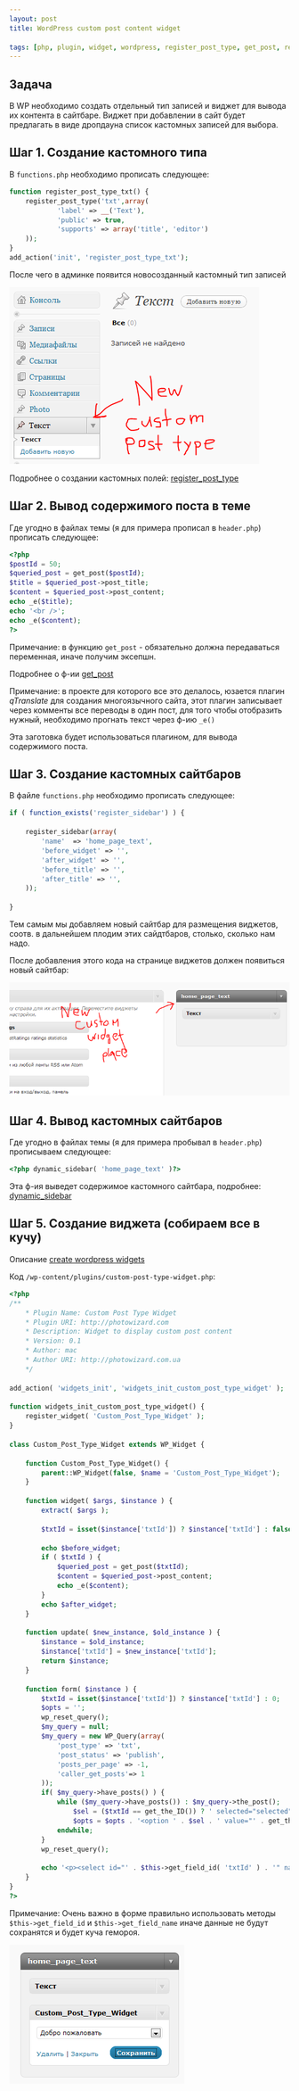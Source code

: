 ```yaml
---
layout: post
title: WordPress custom post content widget

tags: [php, plugin, widget, wordpress, register_post_type, get_post, register_sidebar, dynamic_sidebar, wp_query]
---
```


Задача
------

В WP необходимо создать отдельный тип записей и виджет для вывода их контента в сайтбаре. Виджет при добавлении в сайт будет предлагать в виде дропдауна список кастомных записей для выбора.

Шаг 1. Создание кастомного типа
-------------------------------

В `functions.php` необходимо прописать следующее:

```php
function register_post_type_txt() {
    register_post_type('txt',array(
            'label' => __('Text'),
            'public' => true,
            'supports' => array('title', 'editor')
    ));
}
add_action('init', 'register_post_type_txt');
```

После чего в админке появится новосозданный кастомный тип записей

![screenshot](/images/wp/image01.png)

Подробнее о создании кастомных полей: [register_post_type](http://codex.wordpress.org/Function_Reference/register_post_type)

Шаг 2. Вывод содержимого поста в теме
-------------------------------------

Где угодно в файлах темы (я для примера прописал в `header.php`) прописать следующее:

```php
<?php
$postId = 50;
$queried_post = get_post($postId);
$title = $queried_post->post_title;
$content = $queried_post->post_content;
echo _e($title);
echo '<br />';
echo _e($content);
?>
```

Примечание: в функцию `get_post` - обязательно должна передаваться переменная, иначе получим эксепшн.

Подробнее о ф-ии [get_post](http://codex.wordpress.org/Function_Reference/get_post)

Примечание: в проекте для которого все это делалось, юзается плагин _qTranslate_ для создания многоязычного сайта, этот плагин записывает через комменты все переводы в один пост, для того чтобы отобразить нужный, необходимо прогнать текст через ф-ию `_e()`

Эта заготовка будет использоваться плагином, для вывода содержимого поста.

Шаг 3. Создание кастомных сайтбаров
-----------------------------------

В файле `functions.php` необходимо прописать следующее:

```php
if ( function_exists('register_sidebar') ) {

    register_sidebar(array(
        'name'  => 'home_page_text',
        'before_widget' => '',
        'after_widget' => '',
        'before_title' => '',
        'after_title' => '',
    ));

}
```

Тем самым мы добавляем новый сайтбар для размещения виджетов, соотв. в дальнейшем плодим этих сайдтбаров, столько, сколько нам надо.

После добавления этого кода на странице виджетов должен появиться новый сайтбар:

![screenshot](/images/wp/image11.png)

Шаг 4. Вывод кастомных сайтбаров
--------------------------------

Где угодно в файлах темы (я для примера пробывал в `header.php`) прописываем следующее:

```php
<?php dynamic_sidebar( 'home_page_text' )?>
```

Эта ф-ия выведет содержимое кастомного сайтбара, подробнее: [dynamic_sidebar](http://codex.wordpress.org/Function_Reference/dynamic_sidebar)

Шаг 5. Создание виджета (собираем все в кучу)
---------------------------------------------

Описание [create wordpress widgets](http://www.lonewolfdesigns.co.uk/create-wordpress-widgets/)

Код `/wp-content/plugins/custom-post-type-widget.php`:

```php
<?php
/**
    * Plugin Name: Custom Post Type Widget
    * Plugin URI: http://photowizard.com
    * Description: Widget to display custom post content
    * Version: 0.1
    * Author: mac
    * Author URI: http://photowizard.com.ua
    */

add_action( 'widgets_init', 'widgets_init_custom_post_type_widget' );

function widgets_init_custom_post_type_widget() {
    register_widget( 'Custom_Post_Type_Widget' );
}

class Custom_Post_Type_Widget extends WP_Widget {

    function Custom_Post_Type_Widget() {
        parent::WP_Widget(false, $name = 'Custom_Post_Type_Widget');
    }

    function widget( $args, $instance ) {
        extract( $args );

        $txtId = isset($instance['txtId']) ? $instance['txtId'] : false;

        echo $before_widget;
        if ( $txtId ) {
            $queried_post = get_post($txtId);
            $content = $queried_post->post_content;
            echo _e($content);
        }
        echo $after_widget;
    }

    function update( $new_instance, $old_instance ) {
        $instance = $old_instance;
        $instance['txtId'] = $new_instance['txtId'];
        return $instance;
    }

    function form( $instance ) {
        $txtId = isset($instance['txtId']) ? $instance['txtId'] : 0;
        $opts = '';
        wp_reset_query();
        $my_query = null;
        $my_query = new WP_Query(array(
            'post_type' => 'txt',
            'post_status' => 'publish',
            'posts_per_page' => -1,
            'caller_get_posts'=> 1
        ));
        if( $my_query->have_posts() ) {
            while ($my_query->have_posts()) : $my_query->the_post();
                $sel = ($txtId == get_the_ID()) ? ' selected="selected" ' : '';
                $opts = $opts . '<option ' . $sel . ' value="' . get_the_ID() . '">' . get_the_title() . '</option>';
            endwhile;
        }
        wp_reset_query();

        echo '<p><select id="' . $this->get_field_id( 'txtId' ) . '" name="' . $this->get_field_name( 'txtId' ) . '" class="widefat" style="width:100%;"><option value="0">- select -</option>' . $opts . '</select></p>';
    }
}
?>
```


Примечание: Очень важно в форме правильно использовать методы `$this->get_field_id` и `$this->get_field_name` иначе данные не будут сохранятся и будет куча гемороя.

![screenshot](/images/wp/image21.png)
